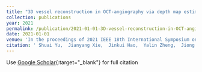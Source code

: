 ```yaml
---
title: "3D vessel reconstruction in OCT-angiography via depth map estimation"
collection: publications
year: 2021
permalink: /publication/2021-01-01-3D-vessel-reconstruction-in-OCT-angiography-via-depth-map-estimation
date: 2021-01-01
venue: 'In the proceedings of 2021 IEEE 18th International Symposium on Biomedical Imaging (ISBI)'
citation: ' Shuai Yu,  Jianyang Xie,  Jinkui Hao,  Yalin Zheng,  Jiong Zhang,  <b>Yan Hu</b>,  Jiang Liu,  Yitian Zhao, &quot;3D vessel reconstruction in OCT-angiography via depth map estimation.&quot; In the proceedings of 2021 IEEE 18th International Symposium on Biomedical Imaging (ISBI), 2021.'
---
```

Use [Google Scholar](https://scholar.google.com/scholar?q=3D+vessel+reconstruction+in+OCT+angiography+via+depth+map+estimation){:target="_blank"} for full citation